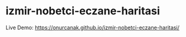 # izmir-nobetci-eczane-haritasi
Live Demo: https://onurcanak.github.io/izmir-nobetci-eczane-haritasi/
